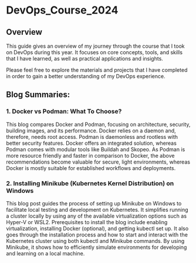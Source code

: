 # DevOps_Course_2024

## Overview 

This guide gives an overview of my journey through the course that I took on DevOps during this year. It focuses on core concepts, tools, and skills that I have learned, as well as practical applications and insights.

Please feel free to explore the materials and projects that I have completed in order to gain a better understanding of my DevOps experience.


## Blog Summaries:

### 1. **Docker vs Podman: What To Choose?**
This blog compares Docker and Podman, focusing on architecture, security, building images, and its performance. Docker relies on a daemon and, therefore, needs root access. Podman is daemonless and rootless with better security features. Docker offers an integrated solution, whereas Podman comes with modular tools like Buildah and Skopeo. As Podman is more resource friendly and faster in comparison to Docker, the above recommendations become valuable for secure, light environments, whereas Docker is mostly suitable for established workflows and deployments.

### 2. **Installing Minikube (Kubernetes Kernel Distribution) on Windows**
This blog post guides the process of setting up Minikube on Windows to facilitate local testing and development on Kubernetes. It simplifies running a cluster locally by using any of the available virtualization options such as Hyper-V or WSL2. Prerequisites to install the blog include enabling virtualization, installing Docker (optional), and getting kubectl set up. It also goes through the installation process and how to start and interact with the Kubernetes cluster using both kubectl and Minikube commands. By using Minikube, it shows how to efficiently simulate environments for developing and learning on a local machine.

